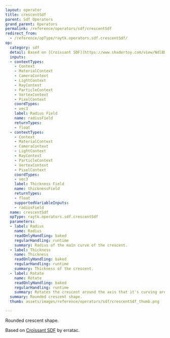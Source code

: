 ```yaml
---
layout: operator
title: crescentSdf
parent: Sdf Operators
grand_parent: Operators
permalink: /reference/operators/sdf/crescentSdf
redirect_from:
  - /reference/opType/raytk.operators.sdf.crescentSdf/
op:
  category: sdf
  detail: Based on [Croissant SDF](https://www.shadertoy.com/view/NdlBD4) by erratac.
  inputs:
  - contextTypes:
    - Context
    - MaterialContext
    - CameraContext
    - LightContext
    - RayContext
    - ParticleContext
    - VertexContext
    - PixelContext
    coordTypes:
    - vec3
    label: Radius Field
    name: radiusField
    returnTypes:
    - float
  - contextTypes:
    - Context
    - MaterialContext
    - CameraContext
    - LightContext
    - RayContext
    - ParticleContext
    - VertexContext
    - PixelContext
    coordTypes:
    - vec3
    label: Thickness Field
    name: thicknessField
    returnTypes:
    - float
    supportedVariableInputs:
    - radiusField
  name: crescentSdf
  opType: raytk.operators.sdf.crescentSdf
  parameters:
  - label: Radius
    name: Radius
    readOnlyHandling: baked
    regularHandling: runtime
    summary: Radius of the main curve of the crescent.
  - label: Thickness
    name: Thickness
    readOnlyHandling: baked
    regularHandling: runtime
    summary: Thickness of the crescent.
  - label: Rotate
    name: Rotate
    readOnlyHandling: baked
    regularHandling: runtime
    summary: Rotates the crescent around the axis that it's curving around.
  summary: Rounded crescent shape.
  thumb: assets/images/reference/operators/sdf/crescentSdf_thumb.png

---
```



Rounded crescent shape.

Based on [Croissant SDF](https://www.shadertoy.com/view/NdlBD4) by erratac.
